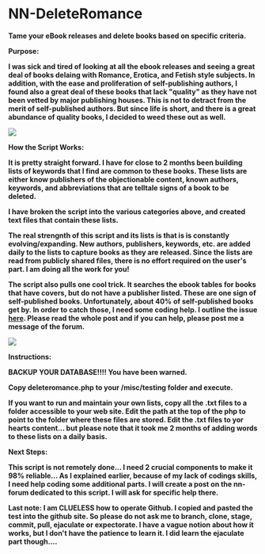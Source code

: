 NN-DeleteRomance
================

<b>Tame your eBook releases and delete books based on specific criteria.

<b>Purpose:</b>

I was sick and tired of looking at all the ebook releases and seeing a great deal of books delaing with Romance, Erotica, and Fetish style subjects. In addition, with the ease and proliferation of self-publishing authors, I found also a great deal of these books that lack "quality" as they have not been vetted by major publishing houses. This is not to detract from the merit of self-published authors. But since life is short, and there is a great abundance of quality books, I decided to weed these out as well.

<img src="http://s12.postimg.org/kllxxur3h/crapbooks.png">

<b>How the Script Works:</b>

It is pretty straight forward. I have for close to 2 months been building lists of keywords that I find are common to these books. These lists are either know publishers of the objectionable content, known authors, keywords, and abbreviations that are telltale signs of a book to be deleted.

I have broken the script into the various categories above, and created text files that contain these lists.

The real strengnth of this script and its lists is that is is constantly evolving/expanding. New authors, publishers, keywords, etc. are added daily to the lists to capture books as they are released. Since the lists are read from  publicly shared files, there is no effort required on the user's part. <b>I am doing all the work for you!</b> 

The script also pulls one cool trick. It searches the ebook tables for books that <b>have</b> covers, but do <b>not have</b> a publisher listed. These are one sign of self-published books. Unfortunately, about 40% of self-published books get by. In order to catch those, I need some coding help. I outline the issue [here](http://www.newznabforums.com/index.php?topic=1085.msg9479#msg9479). Please read the whole post and if you can help, please post me a message of the forum.

<img src="http://s11.postimg.org/3ubqn95sz/deleteromance.jpg">

<b>Instructions:</b>

<b>BACKUP YOUR DATABASE!!!! </b>You have been warned.

Copy deleteromance.php to your /misc/testing folder and execute.

If you want to run and maintain your own lists, copy all the .txt files to a folder accessible to your web site. Edit the path at the top of the php to point to the folder where these files are stored. Edit the .txt files to yor hearts content... but please note that it took me 2 months of adding words to these lists on a daily basis.

<b>Next Steps:</b>

This script is not remotely done... I need 2 crucial components to make it 98% reliable... As I explained earlier, because of my lack of codings skills, I need help coding some additional parts. I will create a post on the nn-forum dedicated to this script. I will ask for specific help there.

Last note: I am CLUELESS how to operate Github. I copied and pasted the test into the github site. So please do not ask me to branch, clone, stage, commit, pull, ejaculate or expectorate. I have a vague notion about how it works, but I don't have the patience to learn it. I did learn the ejaculate part though....




